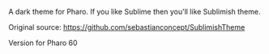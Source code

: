 A dark theme for Pharo. If you like Sublime then you'll like Sublimish theme.

Original source: https://github.com/sebastianconcept/SublimishTheme

Version for Pharo 60